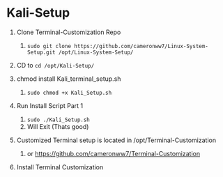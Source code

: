 # Kali-Setup

1. Clone Terminal-Customization Repo
   1. `sudo git clone https://github.com/cameronww7/Linux-System-Setup.git /opt/Linux-System-Setup/`

2. CD to `cd /opt/Kali-Setup/`

3. chmod install Kali_terminal_setup.sh
   1. `sudo chmod +x Kali_Setup.sh`

4. Run Install Script Part 1
   1. `sudo ./Kali_Setup.sh`
   2. Will Exit (Thats good)

5. Customized Terminal setup is located in /opt/Terminal-Customization
   1. or <https://github.com/cameronww7/Terminal-Customization>

6. Install Terminal Customization
